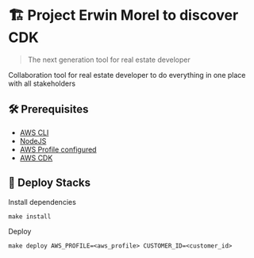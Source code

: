 
# 🏗️ Project Erwin Morel to discover CDK

> The next generation tool for real estate developer

Collaboration tool for real estate developer to do everything in one place with all stakeholders

## 🛠 Prerequisites ##
- [AWS CLI](https://docs.aws.amazon.com/cli/latest/userguide/install-cliv2.html)
- [NodeJS](https://nodejs.org/en/download/)
- [AWS Profile configured](https://docs.aws.amazon.com/cli/latest/userguide/cli-configure-profiles.html)
- [AWS CDK](https://docs.aws.amazon.com/cdk/latest/guide/getting_started.html#getting_started_install)


## 🚀 Deploy Stacks ##

Install dependencies
```
make install
```  

Deploy
```
make deploy AWS_PROFILE=<aws_profile> CUSTOMER_ID=<customer_id>
``` 